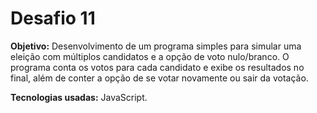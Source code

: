 <h1>Desafio 11</h1>

<b>Objetivo:</b> Desenvolvimento de um programa simples para simular uma eleição com múltiplos candidatos e a opção de voto nulo/branco. O programa conta os votos para cada candidato e exibe os resultados no final, além de conter a opção de se votar novamente ou sair da votação.

<b>Tecnologias usadas:</b> JavaScript.
